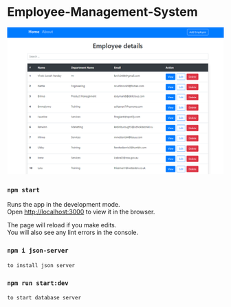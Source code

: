 # Employee-Management-System
![](page.png)

### `npm start`

Runs the app in the development mode.<br />
Open [http://localhost:3000](http://localhost:3000) to view it in the browser.

The page will reload if you make edits.<br />
You will also see any lint errors in the console.

### `npm i json-server`

    to install json server

### `npm run start:dev`
    to start database server
